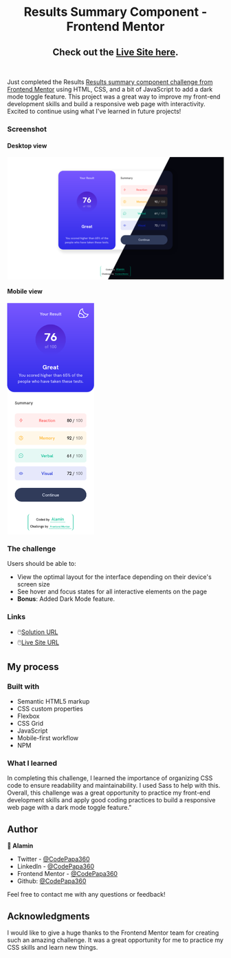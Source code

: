 <h1 align="center">Results Summary Component - Frontend Mentor</h1>
<h2 align="center">
Check out the <a href="https://result-summary-alamin.netlify.app/" target="_blank">Live Site here</a>.
</h2>
</br>

Just completed the Results [Results summary component challenge from Frontend Mentor](https://www.frontendmentor.io/challenges/results-summary-component-CE_K6s0maV) using HTML, CSS, and a bit of JavaScript to add a dark mode toggle feature. This project was a great way to improve my front-end development skills and build a responsive web page with interactivity. Excited to continue using what I've learned in future projects!

### Screenshot

#### Desktop view

<p><img align="center" src="screenshots/Screenshot compared - Frontend Mentor Results summary component.png"/></p>

#### Mobile view

<p><img align="center" width="40%" src="screenshots/Screenshot mobile white - Frontend Mentor Results summary component.png"/></p>

### The challenge

Users should be able to:

- View the optimal layout for the interface depending on their device's screen size
- See hover and focus states for all interactive elements on the page
- **Bonus**: Added Dark Mode feature.

### Links

- 🖱️[Solution URL]()
- 🖱️[Live Site URL](https://result-summary-alamin.netlify.app/)

## My process

### Built with

- Semantic HTML5 markup
- CSS custom properties
- Flexbox
- CSS Grid
- JavaScript
- Mobile-first workflow
- NPM

### What I learned

In completing this challenge, I learned the importance of organizing CSS code to ensure readability and maintainability. I used Sass to help with this. Overall, this challenge was a great opportunity to practice my front-end development skills and apply good coding practices to build a responsive web page with a dark mode toggle feature."

## Author

<b>👤 Alamin</b>

- Twitter - [@CodePapa360](https://www.twitter.com/CodePapa360)
- LinkedIn - [@CodePapa360](https://www.linkedin.com/in/codepapa360)
- Frontend Mentor - [@CodePapa360](https://www.frontendmentor.io/profile/CodePapa360)
- Github: [@CodePapa360](https://github.com/codepapa360)

Feel free to contact me with any questions or feedback!

## Acknowledgments

I would like to give a huge thanks to the Frontend Mentor team for creating such an amazing challenge. It was a great opportunity for me to practice my CSS skills and learn new things.
